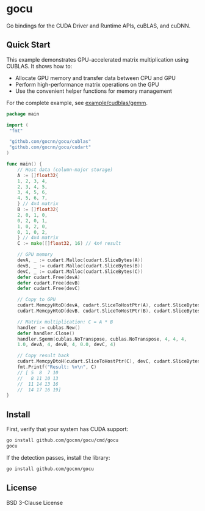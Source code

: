 # gocu

Go bindings for the CUDA Driver and Runtime APIs, cuBLAS, and cuDNN.

## Quick Start

This example demonstrates GPU-accelerated matrix multiplication using CUBLAS. It shows how to:

- Allocate GPU memory and transfer data between CPU and GPU
- Perform high-performance matrix operations on the GPU
- Use the convenient helper functions for memory management

For the complete example, see [example/cudblas/gemm](example/cudblas/gemm/main.go).

```go
package main

import (
 "fmt"

 "github.com/gocnn/gocu/cublas"
 "github.com/gocnn/gocu/cudart"
)

func main() {
    // Host data (column-major storage)
    A := []float32{
    1, 2, 3, 4,
    2, 3, 4, 5,
    3, 4, 5, 6,
    4, 5, 6, 7,
    } // 4x4 matrix
    B := []float32{
    2, 0, 1, 0,
    0, 2, 0, 1,
    1, 0, 2, 0,
    0, 1, 0, 2,
    } // 4x4 matrix
    C := make([]float32, 16) // 4x4 result

    // GPU memory
    devA, _ := cudart.Malloc(cudart.SliceBytes(A))
    devB, _ := cudart.Malloc(cudart.SliceBytes(B))
    devC, _ := cudart.Malloc(cudart.SliceBytes(C))
    defer cudart.Free(devA)
    defer cudart.Free(devB)
    defer cudart.Free(devC)

    // Copy to GPU
    cudart.MemcpyHtoD(devA, cudart.SliceToHostPtr(A), cudart.SliceBytes(A))
    cudart.MemcpyHtoD(devB, cudart.SliceToHostPtr(B), cudart.SliceBytes(B))

    // Matrix multiplication: C = A * B
    handler := cublas.New()
    defer handler.Close()
    handler.Sgemm(cublas.NoTranspose, cublas.NoTranspose, 4, 4, 4,
    1.0, devA, 4, devB, 4, 0.0, devC, 4)

    // Copy result back
    cudart.MemcpyDtoH(cudart.SliceToHostPtr(C), devC, cudart.SliceBytes(C))
    fmt.Printf("Result: %v\n", C)
    // [ 5  8  7 10
    //   8 11 10 13
    //  11 14 13 16
    //  14 17 16 19]
}
```

## Install

First, verify that your system has CUDA support:

```sh
go install github.com/gocnn/gocu/cmd/gocu
gocu
```

If the detection passes, install the library:

```sh
go install github.com/gocnn/gocu
```

## License

BSD 3-Clause License
